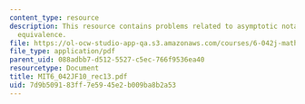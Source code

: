 ```yaml
---
content_type: resource
description: This resource contains problems related to asymptotic notation, asymptotic
  equivalence.
file: https://ol-ocw-studio-app-qa.s3.amazonaws.com/courses/6-042j-mathematics-for-computer-science-fall-2010/7d9b509183ff7e5945e2b009ba8b2a53_MIT6_042JF10_rec13.pdf
file_type: application/pdf
parent_uid: 088adbb7-d512-5527-c5ec-766f9536ea40
resourcetype: Document
title: MIT6_042JF10_rec13.pdf
uid: 7d9b5091-83ff-7e59-45e2-b009ba8b2a53
---
```

